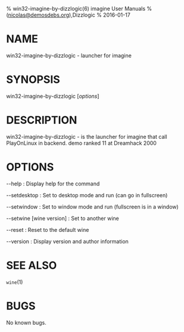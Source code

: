 % win32-imagine-by-dizzlogic(6) imagine User Manuals
%  (nicolas@demosdebs.org),Dizzlogic
% 2016-01-17

# NAME
win32-imagine-by-dizzlogic - launcher for imagine

# SYNOPSIS
win32-imagine-by-dizzlogic [*options*]

# DESCRIPTION
win32-imagine-by-dizzlogic - is the launcher for imagine that call PlayOnLinux in backend.
demo ranked 11 at Dreamhack 2000

# OPTIONS
\--help
:   Display help for the command

\--setdesktop
:   Set to desktop mode and run (can go in fullscreen)

\--setwindow
:   Set to window mode and run (fullscreen is in a window)

\--setwine [wine version]
:   Set to another wine

\--reset
:   Reset to the default wine

\--version
:   Display version and author information

# SEE ALSO
`wine`(1)

# BUGS
No known bugs.
